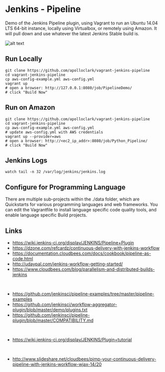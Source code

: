 # Jenkins - Pipeline

Demo of the Jenkins Pipeline plugin, using Vagrant to run an Ubuntu 14.04 LTS
64-bit instance, locally using Virtualbox, or remotely using Amazon. It will
pull down and use whatever the latest Jenkins Stable build is.

![alt text](https://github.com/apolloclark/vagrant-jenkins-pipeline/blob/master/preview.jpg "Jenkins Pipeline preview")

## Run Locally
```shell
git clone https://github.com/apolloclark/vagrant-jenkins-pipeline
cd vagrant-jenkins-pipeline
cp aws-config-example.yml aws-config.yml
vagrant up
# open a browser: http://127.0.0.1:8080/job/PipelineDemo/
# click "Build Now"
```

## Run on Amazon
```shell
git clone https://github.com/apolloclark/vagrant-jenkins-pipeline
cd vagrant-jenkins-pipeline
cp aws-config-example.yml aws-config.yml
# update aws-config.yml with AWS credentials
vagrant up --provider=aws
# open a browser: http://<ec2_ip_addr>:8080/job/Python_Pipeline/
# click "Build Now"
```

## Jenkins Logs
```shell
watch tail -n 32 /var/log/jenkins/jenkins.log
```

## Configure for Programming Language

There are multiple sub-projects within the ./data folder, which are Quickstarts
for various programming languages and web frameworks. You can edit the
Vagrantfile to install language specific code quality tools, and enable
language specific Build projects.

## Links

- https://wiki.jenkins-ci.org/display/JENKINS/Pipeline+Plugin
- https://dzone.com/refcardz/continuous-delivery-with-jenkins-workflow
- https://documentation.cloudbees.com/docs/cookbook/pipeline-as-code.html
- http://udaypal.com/jenkins-workflow-getting-started/
- https://www.cloudbees.com/blog/parallelism-and-distributed-builds-jenkins
<br/>

- https://github.com/jenkinsci/pipeline-examples/tree/master/pipeline-examples
- https://github.com/jenkinsci/workflow-aggregator-plugin/blob/master/demo/plugins.txt
- https://github.com/jenkinsci/pipeline-plugin/blob/master/COMPATIBILITY.md
<br/>

- https://wiki.jenkins-ci.org/display/JENKINS/Plugin+tutorial
<br/>

- http://www.slideshare.net/cloudbees/pimp-your-continuous-delivery-pipeline-with-jenkins-workflow-wjax-14/20


